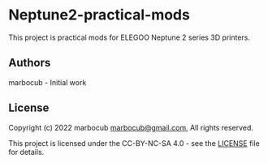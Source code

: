 # Neptune2-practical-mods

This project is practical mods for ELEGOO Neptune 2 series 3D printers.

## Authors

marbocub - Initial work

## License

Copyright (c) 2022 marbocub marbocub@gmail.com, All rights reserved.

This project is licensed under the CC-BY-NC-SA 4.0 - see the [LICENSE](LICENSE) file for details.

